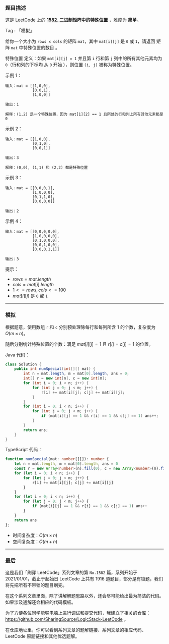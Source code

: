 ### 题目描述

这是 LeetCode 上的 **[1582. 二进制矩阵中的特殊位置](https://leetcode.cn/problems/special-positions-in-a-binary-matrix/solution/by-ac_oier-61w0/)** ，难度为 **简单**。

Tag : 「模拟」



给你一个大小为 `rows x cols` 的矩阵 `mat`，其中 `mat[i][j]` 是 `0` 或 `1`，请返回 矩阵 `mat` 中特殊位置的数目 。

特殊位置 定义：如果 `mat[i][j] = 1` 并且第 `i` 行和第 `j` 列中的所有其他元素均为 `0`（行和列的下标均 从 `0` 开始 ），则位置 `(i, j)` 被称为特殊位置。

示例 1：
```
输入：mat = [[1,0,0],
            [0,0,1],
            [1,0,0]]

输出：1

解释：(1,2) 是一个特殊位置，因为 mat[1][2] == 1 且所处的行和列上所有其他元素都是 0
```
示例 2：
```
输入：mat = [[1,0,0],
            [0,1,0],
            [0,0,1]]

输出：3

解释：(0,0), (1,1) 和 (2,2) 都是特殊位置
```
示例 3：
```
输入：mat = [[0,0,0,1],
            [1,0,0,0],
            [0,1,1,0],
            [0,0,0,0]]

输出：2
```
示例 4：
```
输入：mat = [[0,0,0,0,0],
            [1,0,0,0,0],
            [0,1,0,0,0],
            [0,0,1,0,0],
            [0,0,0,1,1]]

输出：3
```

提示：
* $rows = mat.length$
* $cols = mat[i].length$
* $1 <= rows, cols <= 100$
* $mat[i][j]$ 是 `0` 或 `1`

---

### 模拟

根据题意，使用数组 `r` 和 `c` 分别预处理除每行和每列所含 $1$ 的个数，复杂度为 $O(m \times n)$。

随后分别统计特殊位置的个数：满足 $mat[i][j] = 1$ 且 $r[i] = c[j] = 1$ 的位置。

Java 代码：
```java
class Solution {
    public int numSpecial(int[][] mat) {
        int n = mat.length, m = mat[0].length, ans = 0;
        int[] r = new int[n], c = new int[m];
        for (int i = 0; i < n; i++) {
            for (int j = 0; j < m; j++) {
                r[i] += mat[i][j]; c[j] += mat[i][j];
            }
        }
        for (int i = 0; i < n; i++) {
            for (int j = 0; j < m; j++) {
                if (mat[i][j] == 1 && r[i] == 1 && c[j] == 1) ans++;
            }
        }
        return ans;
    }
}
```
TypeScript 代码：
```TypeScript
function numSpecial(mat: number[][]): number {
    let n = mat.length, m = mat[0].length, ans = 0
    const r = new Array<number>(n).fill(0), c = new Array<number>(m).fill(0)
    for (let i = 0; i < n; i++) {
        for (let j = 0; j < m; j++) {
            r[i] += mat[i][j]; c[j] += mat[i][j]
        }
    }
    for (let i = 0; i < n; i++) {
        for (let j = 0; j < m; j++) {
            if (mat[i][j] == 1 && r[i] == 1 && c[j] == 1) ans++
        }
    }
    return ans
};
```
* 时间复杂度：$O(m \times n)$
* 空间复杂度：$O(m + n)$

---

### 最后

这是我们「刷穿 LeetCode」系列文章的第 `No.1582` 篇，系列开始于 2021/01/01，截止于起始日 LeetCode 上共有 1916 道题目，部分是有锁题，我们将先把所有不带锁的题目刷完。

在这个系列文章里面，除了讲解解题思路以外，还会尽可能给出最为简洁的代码。如果涉及通解还会相应的代码模板。

为了方便各位同学能够电脑上进行调试和提交代码，我建立了相关的仓库：https://github.com/SharingSource/LogicStack-LeetCode 。

在仓库地址里，你可以看到系列文章的题解链接、系列文章的相应代码、LeetCode 原题链接和其他优选题解。

